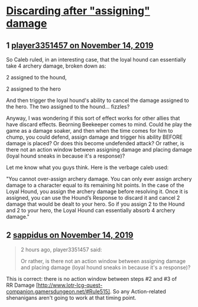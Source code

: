 # [Discarding after &quot;assigning&quot; damage](https://community.fantasyflightgames.com/topic/302280-discarding-after-assigning-damage/)

## 1 [player3351457 on November 14, 2019](https://community.fantasyflightgames.com/topic/302280-discarding-after-assigning-damage/?do=findComment&comment=3828407)

So Caleb ruled, in an interesting case, that the loyal hound can essentially take 4 archery damage, broken down as:

2 assigned to the hound,

2 assigned to the hero

And then trigger the loyal hound's ability to cancel the damage assigned to the hero. The two assigned to the hound... fizzles?

Anyway, I was wondering if this sort of effect works for other allies that have discard effects. Beorning Beekeeper comes to mind. Could he play the game as a damage soaker, and then when the time comes for him to chump, you could defend, assign damage and trigger his ability BEFORE damage is placed? Or does this become undefended attack? Or rather, is there not an action window between assigning damage and placing damage (loyal hound sneaks in because it's a response)? 

Let me know what you guys think. Here is the verbage caleb used:

"You cannot over-assign archery damage. You can only ever assign archery damage to a character equal to its remaining hit points. In the case of the Loyal Hound, you assign the archery damage before resolving it. Once it is assigned, you can use the Hound’s Response to discard it and cancel 2 damage that would be dealt to your hero. So if you assign 2 to the Hound and 2 to your hero, the Loyal Hound can essentially absorb 4 archery damage."

## 2 [sappidus on November 14, 2019](https://community.fantasyflightgames.com/topic/302280-discarding-after-assigning-damage/?do=findComment&comment=3828496)

> 2 hours ago, player3351457 said:
> 
> Or rather, is there not an action window between assigning damage and placing damage (loyal hound sneaks in because it's a response)?

This is correct: there is no action window between steps #2 and #3 of RR Damage [http://www.lotr-lcg-quest-companion.gamersdungeon.net/#Rule515]. So any Action-related shenanigans aren't going to work at that timing point.

